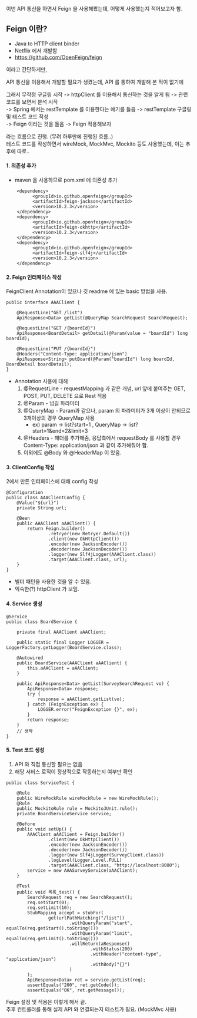 이번 API 통신을 하면서 Feign 을 사용해봤는데, 어떻게 사용했는지 적어보고자 함.


## Feign 이란?
- Java to HTTP client binder
- Netflix 에서 개발함
- <https://github.com/OpenFeign/feign>

이라고 간단하게만,

API 통신을 이용해서 개발할 필요가 생겼는데, API 를 통하여 개발해 본 적이 없기에  

그래서 무작정 구글링 시작 
-> httpClient 를 이용해서 통신하는 것을 알게 됨 -> 관련 코드를 보면서 분석 시작 <br>
-> Spring 에서는 restTemplate 를 이용한다는 얘기를 들음 -> restTemplate 구글링 및 테스트 코드 작성 <br>
-> Feign 이라는 것을 들음 -> Feign 적용해보자 <br>
  
라는 흐름으로 진행. (무려 하루만에 진행된 흐름..)  
테스트 코드를 작성하면서 wireMock, MockMvc, Mockito 등도 사용했는데, 이는 추후에 따로..
<br>
#### 1. 의존성 추가
  - maven 을 사용하므로 pom.xml 에 의존성 추가
```
    <dependency>
          <groupId>io.github.openfeign</groupId>
          <artifactId>feign-jackson</artifactId>
          <version>10.2.3</version>
    </dependency>
    <dependency>
          <groupId>io.github.openfeign</groupId>
          <artifactId>feign-okhttp</artifactId>
          <version>10.2.3</version>
    </dependency>
    <dependency>
          <groupId>io.github.openfeign</groupId>
          <artifactId>feign-slf4j</artifactId>
          <version>10.2.3</version>
    </dependency>
```

#### 2. Feign 인터페이스 작성  
FeignClient Annotation이 있으나 깃 readme 에 있는 basic 방법을 사용.
```
public interface AAAClient {

    @RequestLine("GET /list")
    ApiResponse<Data> getList(@QueryMap SearchRequest SearchRequest);
    
    @RequestLine("GET /{boardId}")
    ApiResponse<BoardDetail> getDetail(@Param(value = "boardId") long boardId);
    
    @RequestLine("PUT /{boardId}")
    @Headers("Content-Type: application/json")
    ApiResponse<String> putBoard(@Param("boardId") long boardId, BoardDetail boardDetail);
}
```
- Annotation 사용에 대해
    1. @RequestLine - requestMapping 과 같은 개념, url 앞에 붙여주는 GET, POST, PUT, DELETE 으로 Rest 적용
    2. @Param - 넘길 파라미터 
    3. @QueryMap - Param과 같으나, param 의 파라미터가 3개 이상이 안되므로 3개이상의 경우 QueryMap 사용
        - ex) param -> list?start=1 , QueryMap -> list?start=1&end=2&limit=3
    4. @Headers - 해더를 추가해줌, 응답측에서 requestBody 를 사용할 경우 Content-Type: application/json 과 같이 추가해줘야 함.
    5. 이외에도 @Body 와 @HeaderMap 이 있음.
    
#### 3. ClientConfig 작성
2에서 만든 인터페이스에 대해 config 작성
```
@Configuration
public class AAAClientConfig {
    @Value("${url}")
    private String url;
    
    @Bean
    public AAAClient aAAClient() {
        return Feign.builder()
                .retryer(new Retryer.Default())
                .client(new OkHttpClient())
                .encoder(new JacksonEncoder())
                .decoder(new JacksonDecoder())
                .logger(new Slf4jLogger(AAAClient.class))
                .target(AAAClient.class, url);
    }
}
```

- 빌더 패턴을 사용한 것을 알 수 있음.
- 익숙한(?) httpClient 가 보임.

#### 4. Service 생성

```
@Service
public class BoardService {

    private final AAAClient aAAClient;

    public static final Logger LOGGER = LoggerFactory.getLogger(BoardService.class);

    @Autowired
    public BoardService(AAAClient aAAClient) {
        this.aAAClient = aAAClient;
    }
    
    public ApiResponse<Data> getList(SurveySearchRequest vo) {
        ApiResponse<Data> response;
        try {
            response = aAAClient.getList(vo);
        } catch (FeignException ex) {
            LOGGER.error("FeignException {}", ex);
        }
        return response;
    }
    // 생략
}
```

#### 5. Test 코드 생성

1. API 와 직접 통신할 필요는 없음
2. 해당 서비스 로직이 정상적으로 작동하는지 여부만 확인

```
public class ServiceTest {

    @Rule
    public WireMockRule wireMockRule = new WireMockRule();    
    @Rule
    public MockitoRule rule = MockitoJUnit.rule();
    private BoardServiceService service;
    
    @Before
    public void setUp() {
        AAAClient aAAClient = Feign.builder()
                .client(new OkHttpClient())
                .encoder(new JacksonEncoder())
                .decoder(new JacksonDecoder())
                .logger(new Slf4jLogger(SurveyClient.class))
                .logLevel(Logger.Level.FULL)
                .target(AAAClient.class, "http://localhost:8080");
        service = new AAASurveyService(aAAClient);
    }
    
    @Test
    public void 목록_test() {
        SearchRequest req = new SearchRequest();
        req.setStart(0);
        req.setLimit(10);
        StubMapping accept = stubFor(
                get(urlPathMatching("/list"))
                        .withQueryParam("start", equalTo(req.getStart().toString()))
                        .withQueryParam("limit", equalTo(req.getLimit().toString()))
                        .willReturn(aResponse()
                                .withStatus(200)
                                .withHeader("content-type", "application/json")
                                .withBody("{}")
                        )
        );
        ApiResponse<Data> ret = service.getList(req);
        assertEquals("200", ret.getCode());
        assertEquals("OK", ret.getMessage());
```

Feign 설정 및 적용은 이렇게 해서 끝.  
추후 컨트롤러를 통해 실제 API 와 연결되는지 테스트가 필요. (MockMvc 사용)  
